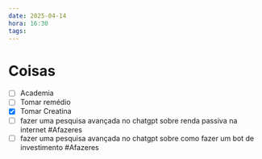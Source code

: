 ```yaml
---
date: 2025-04-14
hora: 16:30
tags:
---
```





# Coisas
- [ ] Academia
- [ ] Tomar remédio
- [x] Tomar Creatina
- [ ] fazer uma pesquisa avançada no chatgpt sobre renda passiva na internet #Afazeres 
- [ ] fazer uma pesquisa avançada no chatgpt sobre como fazer um bot de investimento #Afazeres 